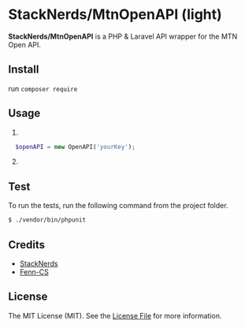 # StackNerds/MtnOpenAPI (light)

<!-- [![Latest Stable Version](https://poser.pugx.org/mtnopenapi/mtnopenapi/v/stable)](https://packagist.org/packages/mtnopenapi/mtnopenapi) 
[![License](https://poser.pugx.org/mtnopenapi/mtnopenapi/license)](https://packagist.org/packages/mtnopenapi/mtnopenapi)
[![Fenn-CS@StackNerds](https://img.shields.io/badge/Author-Mahmoud%20Zalt-orange.svg)](http://www.zalt.me) -->

**StackNerds/MtnOpenAPI** is a PHP & Laravel API wrapper for the MTN Open API.



<!-- 
<a name="Highlights"></a>
## Highlights -->



## Install

run `composer require`

<a name="usage"></a>
## Usage

1.
```php
  $openAPI = new OpenAPI('yourKey');
```
2. 




## Test

To run the tests, run the following command from the project folder.

``` bash
$ ./vendor/bin/phpunit
```

## Credits

- [StackNerds](https://github.com/stacknerds)
- [Fenn-CS](https://twitter.com/noellinks)


## License

The MIT License (MIT). See the [License File](https://github.com/mtnopenapi/mtnopenapi/blob/master/LICENSE) for more information.
